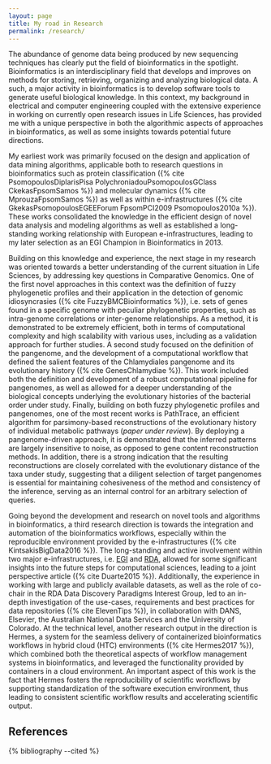 ```yaml
---
layout: page
title: My road in Research
permalink: /research/
---
```


The abundance of genome data being produced by new sequencing techniques has clearly put the field of bioinformatics in the spotlight. Bioinformatics is an interdisciplinary field that develops and improves on methods for storing, retrieving, organizing and analyzing biological data. A such, a major activity in bioinformatics is to develop software tools to generate useful biological knowledge. In this context, my background in electrical and computer engineering coupled with the extensive experience in working on currently open research issues in Life Sciences, has provided me with a unique perspective in both the algorithmic aspects of approaches in bioinformatics, as well as some insights towards potential future directions.

My earliest work was primarily focused on the design and application of data mining algorithms, applicable both to research questions in bioinformatics such as protein classification ({% cite PsomopoulosDiplarisPisa PolychroniadouPsomopoulosGClass CkekasFpsomSamos %}) and molecular dynamics ({% cite MprouzaFpsomSamos %}) as well as within e-infrastructures ({% cite GkekasPsomopoulosEGEEForum FpsomPCI2009 Psomopoulos2010a %}). These works consolidated the knowledge in the efficient design of novel data analysis and modeling algorithms as well as established a long-standing working relationship with European e-infrastructures, leading to my later selection as an EGI Champion in Bioinformatics in 2013.

Building on this knowledge and experience, the next stage in my research was oriented towards a better understanding of the current situation in Life Sciences, by addressing key questions in Comparative Genomics. One of the first novel approaches in this context was the definition of fuzzy phylogenetic profiles and their application in the detection of genomic idiosyncrasies ({% cite FuzzyBMCBioinformatics %}), i.e. sets of genes found in a specific genome with peculiar phylogenetic properties, such as intra-genome correlations or inter-genome relationships. As a method, it is demonstrated to be extremely efficient, both in terms of computational complexity and high scalability with various uses, including as a validation approach for further studies. A second study focused on the definition of the pangenome, and the development of a computational workflow that defined the salient features of the Chlamydiales pangenome and its evolutionary history ({% cite GenesChlamydiae %}). This work included both the definition and development of a robust computational pipeline for pangenomes, as well as allowed for a deeper understanding of the biological concepts underlying the evolutionary histories of the bacterial order under study. Finally, building on both fuzzy phylogenetic profiles and pangenomes, one of the most recent works is PathTrace, an efficient algorithm for parsimony-based reconstructions of the evolutionary history of individual metabolic pathways (_paper under review_). By deploying a pangenome-driven approach, it is demonstrated that the inferred patterns are largely insensitive to noise, as opposed to gene content reconstruction methods. In addition, there is a strong indication that the resulting reconstructions are closely correlated with the evolutionary distance of the taxa under study, suggesting that a diligent selection of target pangenomes is essential for maintaining cohesiveness of the method and consistency of the inference, serving as an internal control for an arbitrary selection of queries.

Going beyond the development and research on novel tools and algorithms in bioinformatics, a third research direction is towards the integration and automation of the bioinformatics workflows, especially within the reproducible environment provided by the e-infrastructures ({% cite KintsakisBigData2016 %}). The long-standing and active involvement within two major e-infrastructures, i.e. [EGI](www.egi.eu) and [RDA](www.rd-alliance.org), allowed for some significant insights into the future steps for computational sciences, leading to a joint perspective article ({% cite Duarte2015 %}). Additionally, the experience in working with large and publicly available datasets, as well as the role of co-chair in the RDA Data Discovery Paradigms Interest Group, led to an in-depth investigation of the use-cases, requirements and best practices for data repositories ({% cite ElevenTips %}), in collaboration with DANS, Elsevier, the Australian National Data Services and the University of Colorado. At the technical level, another research output in the direction is Hermes, a system for the seamless delivery of containerized bioinformatics workflows in hybrid cloud (HTC) environments ({% cite Hermes2017 %}), which combined both the theoretical aspects of workflow management systems in bioinformatics, and leveraged the functionality provided by containers in a cloud environment. An important aspect of this work is the fact that Hermes fosters the reproducibility of scientific workflows by supporting standardization of the software execution environment, thus leading to consistent scientific workflow results and accelerating scientific output.

## References

{% bibliography --cited %}
